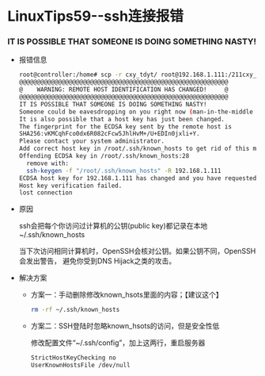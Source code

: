 # LinuxTips59--ssh连接报错

### **IT IS POSSIBLE THAT SOMEONE IS DOING SOMETHING NASTY!**

+ 报错信息

  ```bash
  root@controller:/home# scp -r cxy_tdyt/ root@192.168.1.111:/211cxy_tdyt/
  @@@@@@@@@@@@@@@@@@@@@@@@@@@@@@@@@@@@@@@@@@@@@@@@@@@@@@@@@@@
  @    WARNING: REMOTE HOST IDENTIFICATION HAS CHANGED!     @
  @@@@@@@@@@@@@@@@@@@@@@@@@@@@@@@@@@@@@@@@@@@@@@@@@@@@@@@@@@@
  IT IS POSSIBLE THAT SOMEONE IS DOING SOMETHING NASTY!
  Someone could be eavesdropping on you right now (man-in-the-middle attack)!
  It is also possible that a host key has just been changed.
  The fingerprint for the ECDSA key sent by the remote host is
  SHA256:vKMCqhFco0dx6R082cFcw5JhlHvM+/U+EDIn0jxli+Y.
  Please contact your system administrator.
  Add correct host key in /root/.ssh/known_hosts to get rid of this message.
  Offending ECDSA key in /root/.ssh/known_hosts:28
    remove with:
    ssh-keygen -f "/root/.ssh/known_hosts" -R 192.168.1.111
  ECDSA host key for 192.168.1.111 has changed and you have requested strict checking.
  Host key verification failed.
  lost connection
  ```

+ 原因

  ssh会把每个你访问过计算机的公钥(public key)都记录在本地~/.ssh/known_hosts

  当下次访问相同计算机时，OpenSSH会核对公钥。如果公钥不同，OpenSSH会发出警告， 避免你受到DNS Hijack之类的攻击。

+ 解决方案

  + 方案一：手动删除修改known_hsots里面的内容；【建议这个】

    ```bash
    rm -rf ~/.ssh/known_hosts
    ```

  + 方案二：SSH登陆时忽略known_hsots的访问，但是安全性低

    修改配置文件“~/.ssh/config”，加上这两行，重启服务器

    ```bash
    StrictHostKeyChecking no
    UserKnownHostsFile /dev/null
    ```

    